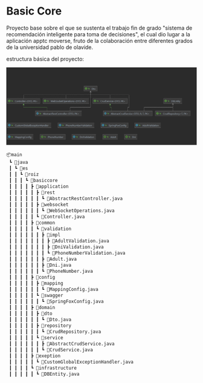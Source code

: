 # Basic Core
Proyecto base sobre el que se sustenta el trabajo fin de grado "sistema de recomendación inteligente para toma de decisiones", el cual dio lugar a la aplicación apptc moverse, fruto de la colaboración entre diferentes grados de la universidad pablo de olavide.

estructura básica del proyecto:

![img.png](class_diagram.png)

```
📦main
 ┗ 📂java
 ┃ ┗ 📂es
 ┃ ┃ ┗ 📂roiz
 ┃ ┃ ┃ ┗ 📂basiccore
 ┃ ┃ ┃ ┃ ┣ 📂application
 ┃ ┃ ┃ ┃ ┃ ┣ 📂rest
 ┃ ┃ ┃ ┃ ┃ ┃ ┗ 📜AbstractRestController.java
 ┃ ┃ ┃ ┃ ┃ ┣ 📂websocket
 ┃ ┃ ┃ ┃ ┃ ┃ ┗ 📜WebSocketOperations.java
 ┃ ┃ ┃ ┃ ┃ ┗ 📜Controller.java
 ┃ ┃ ┃ ┃ ┣ 📂common
 ┃ ┃ ┃ ┃ ┃ ┗ 📂validation
 ┃ ┃ ┃ ┃ ┃ ┃ ┣ 📂impl
 ┃ ┃ ┃ ┃ ┃ ┃ ┃ ┣ 📜AdultValidation.java
 ┃ ┃ ┃ ┃ ┃ ┃ ┃ ┣ 📜DniValidation.java
 ┃ ┃ ┃ ┃ ┃ ┃ ┃ ┗ 📜PhoneNumberValidation.java
 ┃ ┃ ┃ ┃ ┃ ┃ ┣ 📜Adult.java
 ┃ ┃ ┃ ┃ ┃ ┃ ┣ 📜Dni.java
 ┃ ┃ ┃ ┃ ┃ ┃ ┗ 📜PhoneNumber.java
 ┃ ┃ ┃ ┃ ┣ 📂config
 ┃ ┃ ┃ ┃ ┃ ┣ 📂mapping
 ┃ ┃ ┃ ┃ ┃ ┃ ┗ 📜MappingConfig.java
 ┃ ┃ ┃ ┃ ┃ ┗ 📂swagger
 ┃ ┃ ┃ ┃ ┃ ┃ ┗ 📜SpringFoxConfig.java
 ┃ ┃ ┃ ┃ ┣ 📂domain
 ┃ ┃ ┃ ┃ ┃ ┣ 📂dto
 ┃ ┃ ┃ ┃ ┃ ┃ ┗ 📜Dto.java
 ┃ ┃ ┃ ┃ ┃ ┣ 📂repository
 ┃ ┃ ┃ ┃ ┃ ┃ ┗ 📜CrudRepository.java
 ┃ ┃ ┃ ┃ ┃ ┗ 📂service
 ┃ ┃ ┃ ┃ ┃ ┃ ┣ 📜AbstractCrudService.java
 ┃ ┃ ┃ ┃ ┃ ┃ ┗ 📜CrudService.java
 ┃ ┃ ┃ ┃ ┣ 📂exeption
 ┃ ┃ ┃ ┃ ┃ ┗ 📜CustomGlobalExceptionHandler.java
 ┃ ┃ ┃ ┃ ┗ 📂infrastructure
 ┃ ┃ ┃ ┃ ┃ ┗ 📜DBEntity.java
```